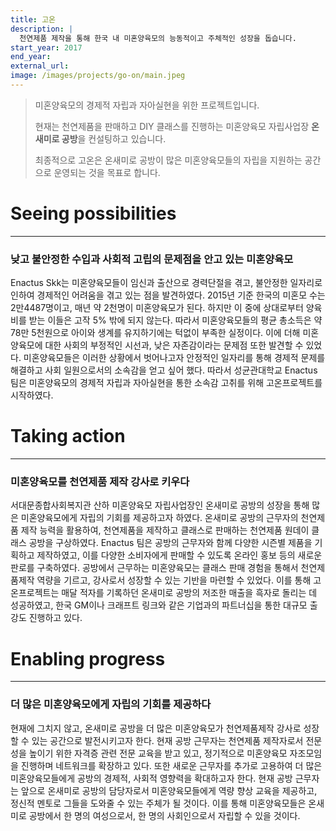 ```yaml
---
title: 고온
description: |
  천연제품 제작을 통해 한국 내 미혼양육모의 능동적이고 주체적인 성장을 돕습니다.
start_year: 2017
end_year:
external_url:
image: /images/projects/go-on/main.jpeg
---
```


>미혼양육모의 경제적 자립과 자아실현을 위한 프로젝트입니다.
>
>현재는 천연제품을 판매하고 DIY 클래스를 진행하는 미혼양육모 자립사업장 **온새미로 공방**을 컨설팅하고 있습니다.
>
>최종적으로 고온은 온새미로 공방이 많은 미혼양육모들의 자립을 지원하는 공간으로 운영되는 것을 목표로 합니다.


# Seeing possibilities

*****

### 낮고 불안정한 수입과 사회적 고립의 문제점을 안고 있는 미혼양육모

Enactus Skk는 미혼양육모들이 임신과 출산으로 경력단절을 겪고, 불안정한 일자리로 인하여 경제적인 어려움을 겪고 있는 점을 발견하였다. 2015년 기준 한국의 미혼모 수는 2만4487명이고, 매년 약 2천명이 미혼양육모가 된다. 하지만 이 중에 상대로부터 양육비를 받는 이들은 고작 5% 밖에 되지 않는다. 따라서 미혼양육모들의 평균 총소득은 약 78만 5천원으로 아이와 생계를 유지하기에는 턱없이 부족한 실정이다. 이에 더해 미혼양육모에 대한 사회의 부정적인 시선과, 낮은 자존감이라는 문제점 또한 발견할 수 있었다. 미혼양육모들은 이러한 상황에서 벗어나고자 안정적인 일자리를 통해 경제적 문제를 해결하고 사회 일원으로서의 소속감을 얻고 싶어 했다. 따라서 성균관대학교 Enactus 팀은 미혼양육모의 경제적 자립과 자아실현을 통한 소속감 고취를 위해 고온프로젝트를 시작하였다.

# Taking action

*****

### 미혼양육모를 천연제품 제작 강사로 키우다

서대문종합사회복지관 산하 미혼양육모 자립사업장인 온새미로 공방의 성장을 통해 많은 미혼양육모에게 자립의 기회를 제공하고자 하였다. 온새미로 공방의 근무자의 천연제품 제작 능력을 활용하여, 천연제품을 제작하고 클래스로 판매하는 천연제품 원데이 클래스 공방을 구상하였다. Enactus 팀은 공방의 근무자와 함께 다양한 시즌별 제품을 기획하고 제작하였고, 이를 다양한 소비자에게 판매할 수 있도록 온라인 홍보 등의 새로운 판로를 구축하였다. 공방에서 근무하는 미혼양육모는 클래스 판매 경험을 통해서 천연제품제작 역량을 기르고, 강사로서 성장할 수 있는 기반을 마련할 수 있었다. 이를 통해 고온프로젝트는 매달 적자를 기록하던 온새미로 공방의 저조한 매출을 흑자로 돌리는 데 성공하였고, 한국 GM이나 크래프트 링크와 같은 기업과의 파트너십을 통한 대규모 출강도 진행하고 있다.

# Enabling progress

*****

### 더 많은 미혼양육모에게 자립의 기회를 제공하다

현재에 그치지 않고, 온새미로 공방을 더 많은 미혼양육모가 천연제품제작 강사로 성장할 수 있는 공간으로 발전시키고자 한다. 현재 공방 근무자는 천연제품 제작자로서 전문성을 높이기 위한 자격증 관련 전문 교육을 받고 있고, 정기적으로 미혼양육모 자조모임을 진행하며 네트워크를 확장하고 있다. 또한 새로운 근무자를 추가로 고용하여 더 많은 미혼양육모들에게 공방의 경제적, 사회적 영향력을 확대하고자 한다. 현재 공방 근무자는 앞으로 온새미로 공방의 담당자로서 미혼양육모들에게 역량 향상 교육을 제공하고, 정신적 멘토로 그들을 도와줄 수 있는 주체가 될 것이다. 이를 통해 미혼양육모들은 온새미로 공방에서 한 명의 여성으로서, 한 명의 사회인으로서 자립할 수 있을 것이다.
